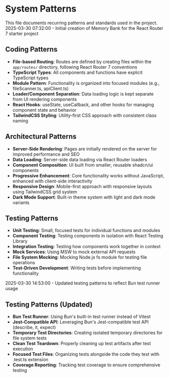 # System Patterns

This file documents recurring patterns and standards used in the project.
2025-03-30 07:32:00 - Initial creation of Memory Bank for the React Router 7 starter project

## Coding Patterns

* **File-based Routing**: Routes are defined by creating files within the `app/routes/` directory, following React Router 7 conventions
* **TypeScript Types**: All components and functions have explicit TypeScript types
* **Module Pattern**: Functionality is organized into focused modules (e.g., fileScanner.ts, apiClient.ts)
* **Loader/Component Separation**: Data loading logic is kept separate from UI rendering components
* **React Hooks**: useState, useCallback, and other hooks for managing component state and behavior
* **TailwindCSS Styling**: Utility-first CSS approach with consistent class naming

## Architectural Patterns

* **Server-Side Rendering**: Pages are initially rendered on the server for improved performance and SEO
* **Data Loading**: Server-side data loading via React Router loaders
* **Component Composition**: UI built from smaller, reusable shadcn/ui components
* **Progressive Enhancement**: Core functionality works without JavaScript, enhanced with client-side interactivity
* **Responsive Design**: Mobile-first approach with responsive layouts using TailwindCSS grid system
* **Dark Mode Support**: Built-in theme system with light and dark mode variants

## Testing Patterns

* **Unit Testing**: Small, focused tests for individual functions and modules
* **Component Testing**: Testing components in isolation with React Testing Library
* **Integration Testing**: Testing how components work together in context
* **Mock Services**: Using MSW to mock external API requests
* **File System Mocking**: Mocking Node.js fs module for testing file operations
* **Test-Driven Development**: Writing tests before implementing functionality


2025-03-30 14:53:00 - Updated testing patterns to reflect Bun test runner usage

## Testing Patterns (Updated)

* **Bun Test Runner**: Using Bun's built-in test runner instead of Vitest
* **Jest-Compatible API**: Leveraging Bun's Jest-compatible test API (describe, it, expect)
* **Temporary Test Directories**: Creating isolated temporary directories for file system tests
* **Clean Test Teardown**: Properly cleaning up test artifacts after test execution
* **Focused Test Files**: Organizing tests alongside the code they test with .test.ts extension
* **Coverage Reporting**: Tracking test coverage to ensure comprehensive testing